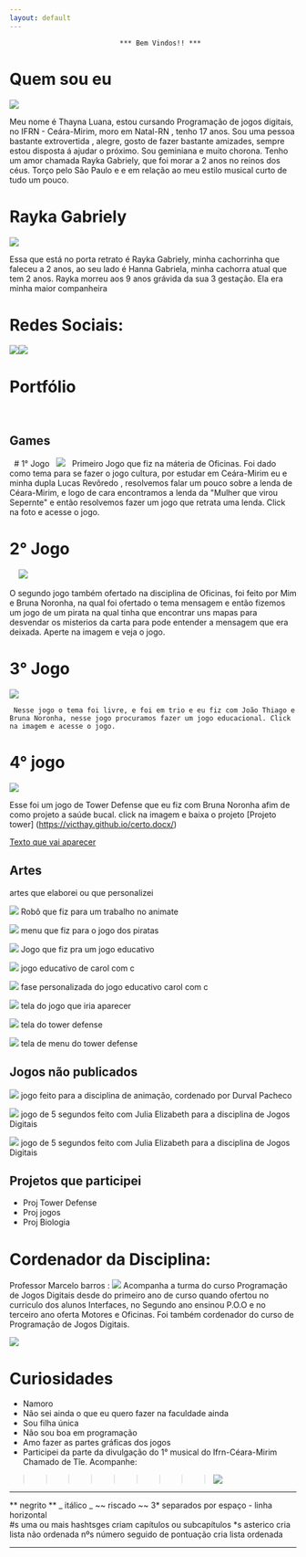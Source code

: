 ```yaml
---
layout: default
---
```

                               *** Bem Vindos!! ***


# Quem sou eu 


[![](thay.jpg)]() 

  Meu nome é Thayna Luana, estou cursando Programação de jogos digitais, no IFRN - Ceára-Mirim, moro em Natal-RN , tenho 17 anos.
  Sou uma pessoa bastante extrovertida , alegre, gosto de fazer bastante amizades, sempre estou disposta á  ajudar o próximo.
  Sou geminiana e muito chorona. Tenho um amor chamada Rayka Gabriely, que foi morar a 2 anos no reinos dos céus. Torço pelo São Paulo e  e em relação ao meu estilo musical curto de tudo um pouco. 
 
# Rayka Gabriely 

[![](rayka.png)]() 
          
Essa que está no porta retrato é Rayka Gabriely, minha cachorrinha que faleceu a 2 anos,
ao seu lado é Hanna Gabriela, minha cachorra atual que tem 2 anos.
Rayka morreu aos 9 anos grávida da sua 3 gestação. Ela era minha maior companheira


# Redes Sociais:  
[![](inst.png)](https://www.instagram.com/thaynaluana2/)[![](face.png)](https://www.facebook.com/thayna.luana.3)

# Portfólio
  
  ## Games
   # 1° Jogo 
   
[![](1.png)](https://lucasrevoredo.github.io/SnakeWoman/)
   
   Primeiro Jogo que fiz na máteria de Oficinas. Foi dado como tema para se fazer o jogo cultura, por estudar em Ceára-Mirim
   eu e minha dupla Lucas Revôredo , resolvemos falar um pouco sobre a lenda de Céara-Mirim, e logo de cara encontramos a lenda da 
   "Mulher que virou Sepernte" e então resolvemos fazer um jogo que retrata uma lenda. Click na foto e acesse o jogo.
    
 # 2° Jogo 
    
   [![](pira.png)](https://brunarafaella.github.io/pirata/)
   
  O segundo jogo também ofertado na disciplina de Oficinas, foi feito por Mim e Bruna Noronha, na qual foi ofertado o tema mensagem
  e então fizemos um jogo de um pirata na qual tinha que encontrar uns mapas para desvendar os misterios da carta para pode entender a mensagem que era deixada. Aperte na imagem e veja o jogo.
    
   # 3° Jogo
   
   [![](4.png)](https://joaothiago06github.io/CarolcomC)
     
     Nesse jogo o tema foi livre, e foi em trio e eu fiz com João Thiago e Bruna Noronha, nesse jogo procuramos fazer um jogo educacional. Click na imagem e acesse o jogo.
     
 # 4°  jogo
 
   [![](b.png)](https://brunarafaella.github.io/torre/)
   
   Esse foi um jogo de Tower Defense que eu fiz com Bruna Noronha afim de como projeto a saúde bucal. click na imagem e baixa o projeto
     [Projeto tower] (https://victhay.github.io/certo.docx/)


[Texto que vai aparecer](link)

## Artes

artes que elaborei ou que personalizei


 [![](g.png)]()  Robô que fiz para um trabalho no animate

[![](g.png)]() menu que fiz para o jogo dos piratas

[![](3.png)]()  Jogo que fiz pra um jogo educativo

[![](4.png)]() jogo educativo de carol com c

[![](fdf.png)]() fase personalizada do jogo educativo carol com c

[![](k.png)]() tela do jogo que iria aparecer

[![](b.png)]() tela do tower defense

[![](d.png)]() tela de menu do  tower defense

## Jogos não publicados

[![](durval.png)]() jogo feito para a disciplina de animação, cordenado por Durval Pacheco

[![](cc.jpeg)]()   jogo de 5 segundos feito com Julia Elizabeth para a disciplina de Jogos Digitais

[![](jjj.jpeg)]()   jogo de 5 segundos feito com Julia Elizabeth para a disciplina de Jogos Digitais



## Projetos que participei 

* Proj Tower Defense 
* Proj jogos
* Proj Biologia


# Cordenador da Disciplina: 

Professor Marcelo barros : [![](marcelo.png)](https://marcelomesmo.github.io/)
Acompanha a turma do curso Programação de Jogos Digitais desde do primeiro ano de curso
quando ofertou no curriculo dos alunos Interfaces, no Segundo ano ensinou P.O.O e no
terceiro ano oferta Motores e Oficinas.
Foi também cordenador do curso de Programação de Jogos Digitais.

[![](motores.png)]() 

# Curiosidades

* Namoro 
* Não sei ainda o que eu quero fazer na faculdade ainda
* Sou filha única
* Não sou boa em programação
* Amo fazer as partes gráficas dos jogos
* Participei da parte da divulgação do 1° musical do Ifrn-Céara-Mirim Chamado de Tîe.
Acompanhe:
 >>>>>>>>>    [![](tiee.png)](https://www.facebook.com/CiaMusicalTie/)



* * *

** negrito  **
_ itálico  _
~~ riscado  ~~
3* separados por espaço - linha horizontal  
#s uma ou mais hashtsges criam capítulos ou subcapítulos
*s asterico cria lista não ordenada
nºs número seguido de pontuação cria lista ordenada

* * *
